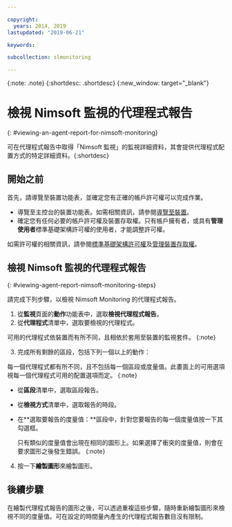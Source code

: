 ```yaml
---

copyright:
  years: 2014, 2019
lastupdated: "2019-06-21"

keywords:

subcollection: slmonitoring

---
```


{:note: .note}
{:shortdesc: .shortdesc}
{:new_window: target="_blank"}

# 檢視 Nimsoft 監視的代理程式報告
{: #viewing-an-agent-report-for-nimsoft-monitoring}

可在代理程式報告中取得「Nimsoft 監視」的監視詳細資料，其會提供代理程式配置方式的特定詳細資料。{:shortdesc}

## 開始之前
首先，請導覽至裝置功能表，並確定您有正確的帳戶許可權可以完成作業。

* 導覽至主控台的裝置功能表。如需相關資訊，請參閱[導覽至裝置](/docs/infrastructure/SLmonitoring?topic=virtual-servers-navigating-devices)。
* 確定您有任何必要的帳戶許可權及裝置存取權。只有帳戶擁有者，或具有**管理使用者**標準基礎架構許可權的使用者，才能調整許可權。

如需許可權的相關資訊，請參閱[標準基礎架構許可權](/docs/iam?topic=iam-infrapermission#infrapermission)及[管理裝置存取權](/docs/vsi?topic=virtual-servers-managing-device-access)。

## 檢視 Nimsoft 監視的代理程式報告
{: #viewing-agent-report-nimsoft-monitoring-steps}

請完成下列步驟，以檢視 Nimsoft Monitoring 的代理程式報告。

1. 從**監視**頁面的**動作**功能表中，選取**檢視代理程式報告**。
2. 從**代理程式**清單中，選取要檢視的代理程式。

  可用的代理程式依裝置而有所不同，且相依於套用至裝置的監視套件。
  {:note}
  
3. 完成所有剩餘的區段，包括下列一個以上的動作：

  每一個代理程式都有所不同，且不包括每一個區段或度量值。此畫面上的可用選項視每一個代理程式可用的配置選項而定。
  {:note}
  
  * 從**區段**清單中，選取區段報告。
  * 從**檢視方式**清單中，選取報告的時段。
  * 在**選取要報告的度量值：**區段中，針對您要報告的每一個度量值按一下其勾選框。
    
    只有類似的度量值會出現在相同的圖形上。如果選擇了衝突的度量值，則會在要求圖形之後發生錯誤。
    {:note}
4. 按一下**繪製圖形**來繪製圖形。

## 後續步驟

在繪製代理程式報告的圖形之後，可以透過重複這些步驟，隨時重新繪製圖形來檢視不同的度量值。可在設定的時間量內產生的代理程式報告數目沒有限制。
